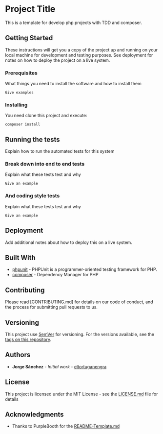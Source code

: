 # Project Title

This is a template for develop php projects with TDD and composer.

## Getting Started

These instructions will get you a copy of the project up and running on your local machine for development and testing purposes. See deployment for notes on how to deploy the project on a live system.

### Prerequisites

What things you need to install the software and how to install them

```
Give examples
```

### Installing

You need clone this project and execute:

```
composer install
```

## Running the tests

Explain how to run the automated tests for this system

### Break down into end to end tests

Explain what these tests test and why

```
Give an example
```

### And coding style tests

Explain what these tests test and why

```
Give an example
```

## Deployment

Add additional notes about how to deploy this on a live system.

## Built With

* [phpunit](https://phpunit.de/) - PHPUnit is a programmer-oriented testing framework for PHP.
* [composer](https://getcomposer.org/) - Dependency Manager for PHP 

## Contributing

Please read [CONTRIBUTING.md] for details on our code of conduct, and the process for submitting pull requests to us.

## Versioning

This project use [SemVer](http://semver.org/) for versioning. For the versions available, see the [tags on this repository](https://github.com/your/project/tags). 

## Authors

* **Jorge Sánchez** - *Initial work* - [eltortuganengra](https://github.com/eltortuganengra)

## License

This project is licensed under the MIT License - see the [LICENSE.md](LICENSE.md) file for details

## Acknowledgments

* Thanks to PurpleBooth for the [README-Template.md](https://gist.github.com/PurpleBooth/109311bb0361f32d87a2)

